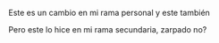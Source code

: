 
Este es un cambio en mi rama personal
y este también

Pero este lo hice en mi rama secundaria, zarpado no?
